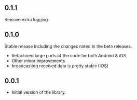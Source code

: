 ## 0.1.1
Remove extra logging
## 0.1.0
Stable release including the changes noted in the beta releases.
* Refactored large parts of the code for both Android & iOS
* Other minor improvements
* broadcasting received data is pretty stable (IOS)
## 0.0.1
* Initial version of the library.
